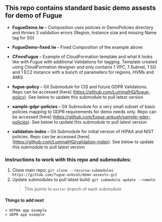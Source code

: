 ## This repo contains standard basic demo assests for demo of Fugue

- **FugueDemo.lw -** Composition uses policies in DemoPolicies directory and throws 3 validation errors (Region, Instance size and missing Name tag for SG) 

- **FugueDemo-fixed.lw -** Fixed Composition of the example above

- **CFnvsFugue -** Example of CloudFormation template and what it looks like with Fugue with additional Validations for tagging. Template created using CloudFormation designer and only contains 1 VPC, 1 Subnet, 1 SG and 1 EC2 instance with a bunch of parameters for regions, HVMs and AMIS

- **fugue-policy -** Git Submodule for CIS and future GDPR Validations. Repo can be accessed [here] (https://github.com/LuminalHQ/fugue-policy). See below to update this submodule to pull latest version

- **sample-gdpr-policies -** Git Submodule for a very small subset of basic policies mapping to GDPR requirements for demo needs only. Repo can be accessed [here]  (https://github.com/fugue-ankush/sample-gdpr-policies). See below to update this submodule to pull latest version

- **validation-index -** Git Submodule for initial version of HIPAA and NIST policies. Repo can be accessed [here] (https://github.com/LuminalHQ/validation-index). See below to update this submodule to pull latest version

### Instructions to work with this repo and submodules:
1. Clone main repo: `git clone --recurse-submodules https://github.com/fugue-ankush/demo-assests.git`
2. Update submodules to pull latest build: `git submodule update --remote`
    > This points to `master` branch of each submodule 


#### Things to add next
    > HIPAA app example
    > GDPR app example
    


